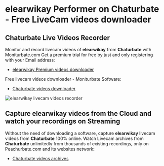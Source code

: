 # elearwikay Performer on Chaturbate - Free LiveCam videos downloader

## Chaturbate Live Videos Recorder

Monitor and record livecam videos of **elearwikay** from **Chaturbate** with Moniturbate.com
Get a premium trial for free by just and only registering with your Email address:
* [elearwikay Premium videos downloader](https://moniturbate.com/request-demo-licence-key.html)

Free livecam videos downloader - Moniturbate Software:
* [Chaturbate videos downloader](https://moniturbate.com/moniturbate-download-software.html)

![elearwikay livecam videos recorder](https://peachurnet.com/templates/moniturbate-software.png)


## Capture elearwikay videos from the Cloud and watch your recordings on Streaming

Without the need of downloading a software, capture **elearwikay** livecam videos from **Chaturbate** 100% online.
Watch Livecam archives from **Chaturbate** unlimitedly from thousands of existing recordings, only on Peachurbate.com and its websites network:
* [Chaturbate videos archives](https://peachurnet.com/)